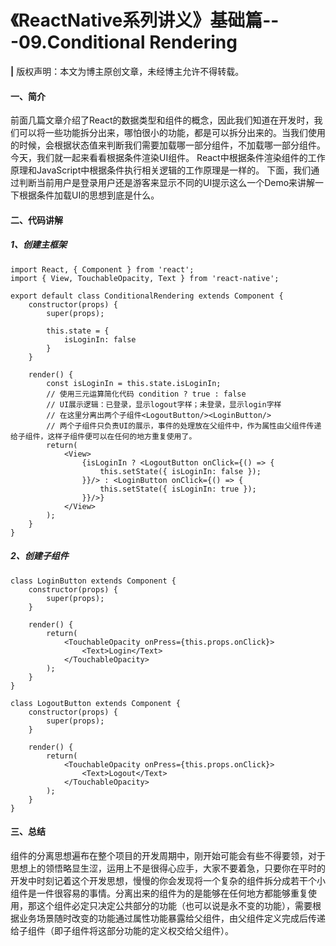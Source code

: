 # 《ReactNative系列讲义》基础篇---09.Conditional Rendering
**|** 版权声明：本文为博主原创文章，未经博主允许不得转载。
#### 一、简介
前面几篇文章介绍了React的数据类型和组件的概念，因此我们知道在开发时，我们可以将一些功能拆分出来，哪怕很小的功能，都是可以拆分出来的。当我们使用的时候，会根据状态值来判断我们需要加载哪一部分组件，不加载哪一部分组件。今天，我们就一起来看看根据条件渲染UI组件。
React中根据条件渲染组件的工作原理和JavaScript中根据条件执行相关逻辑的工作原理是一样的。
下面，我们通过判断当前用户是登录用户还是游客来显示不同的UI提示这么一个Demo来讲解一下根据条件加载UI的思想到底是什么。
#### 二、代码讲解
##### 1、创建主框架

```
import React, { Component } from 'react';
import { View, TouchableOpacity, Text } from 'react-native';

export default class ConditionalRendering extends Component {
    constructor(props) {
        super(props);

        this.state = {
            isLoginIn: false
        }
    }

    render() {
        const isLoginIn = this.state.isLoginIn;
        // 使用三元运算简化代码 condition ? true : false
        // UI展示逻辑：已登录，显示logout字样；未登录，显示login字样
        // 在这里分离出两个子组件<LogoutButton/><LoginButton/>
        // 两个子组件只负责UI的展示，事件的处理放在父组件中，作为属性由父组件传递给子组件，这样子组件便可以在任何的地方重复使用了。
        return(
            <View>
                {isLoginIn ? <LogoutButton onClick={() => {
                    this.setState({ isLoginIn: false });
                }}/> : <LoginButton onClick={() => {
                    this.setState({ isLoginIn: true });
                }}/>}
            </View>
        );
    }
}
```

##### 2、创建子组件

```
class LoginButton extends Component {
    constructor(props) {
        super(props);
    }

    render() {
        return(
            <TouchableOpacity onPress={this.props.onClick}>
                <Text>Login</Text>
            </TouchableOpacity>
        );
    }
}

class LogoutButton extends Component {
    constructor(props) {
        super(props);
    }

    render() {
        return(
            <TouchableOpacity onPress={this.props.onClick}>
                <Text>Logout</Text>
            </TouchableOpacity>
        );
    }
}
```

#### 三、总结
组件的分离思想遍布在整个项目的开发周期中，刚开始可能会有些不得要领，对于思想上的领悟略显生涩，运用上不是很得心应手，大家不要着急，只要你在平时的开发中时刻记着这个开发思想，慢慢的你会发现将一个复杂的组件拆分成若干个小组件是一件很容易的事情。分离出来的组件为的是能够在任何地方都能够重复使用，那这个组件必定只决定公共部分的功能（也可以说是永不变的功能），需要根据业务场景随时改变的功能通过属性功能暴露给父组件，由父组件定义完成后传递给子组件（即子组件将这部分功能的定义权交给父组件）。


